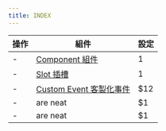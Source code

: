 ```yaml
---
title: INDEX
---
```


| 操作 | 組件                                        | 設定 |
| ---- | ------------------------------------------- | ---- |
| -    | [Component 組件](./component.md)            | 1    |
| -    | [Slot 插槽](./slot.md)                      | 1    |
| -    | [Custom Event 客製化事件](./customEvent.md) | \$12 |
| -    | are neat                                    | \$1  |
| -    | are neat                                    | \$1  |
